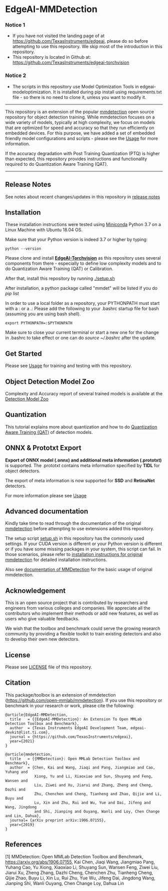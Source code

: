 # EdgeAI-MMDetection

### Notice 1
- If you have not visited the landing page of at https://github.com/TexasInstruments/edgeai, please do so before attempting to use this repository. We skip most of the introduction in this repository.
- This repository is located in Github at: https://github.com/TexasInstruments/edgeai-torchvision

### Notice 2
- The scripts in this repository use Model Optimization Tools in edgeai-modeloptimization. It is installed during pip install using requirements.txt file - so there is no need to clone it, unless you want to modify it.

<hr>

This repository is an extension of the popular [mmdetection](https://github.com/open-mmlab/mmdetection) open source repository for object detection training. While mmdetection focuses on a wide variety of models, typically at high complexity, we focus on models that are optimized for speed and accuracy so that they run efficiently on embedded devices. For this purpose, we have added a set of embedded friendly model configurations and scripts - please see the [Usage](./docs/det_usage.md) for more information.

If the accuracy degradation with Post Training Quantization (PTQ) is higher than expected, this repository provides instructions and functionality required to do Quantization Aware Training (QAT).

<hr>


## Release Notes
See notes about recent changes/updates in this repository in [release notes](./docs/det_release_notes.md)


## Installation
These installation instructions were tested using [Miniconda](https://docs.conda.io/en/latest/) Python 3.7 on a Linux Machine with Ubuntu 18.04 OS.

Make sure that your Python version is indeed 3.7 or higher by typing:<br>
```
python --version
```

Please clone and install [**EdgeAI-Torchvision**](https://github.com/TexasInstruments/edgeai-torchvision) as this repository uses several components from there - especially to define low complexity models and to do Quantization Aware Training (QAT) or Calibration.

After that, install this repository by running [./setup.sh](./setup.sh)

After installation, a python package called "mmdet" will be listed if you do *pip list*

In order to use a local folder as a repository, your PYTHONPATH must start with a : or a .: Please add the following to your .bashrc startup file for bash (assuming you are using bash shell). 
```
export PYTHONPATH=:$PYTHONPATH
```
Make sure to close your current terminal or start a new one for the change in .bashrc to take effect or one can do *source ~/.bashrc* after the update. 


## Get Started
Please see [Usage](./docs/det_usage.md) for training and testing with this repository.


## Object Detection Model Zoo
Complexity and Accuracy report of several trained models is available at the [Detection Model Zoo](./docs/det_modelzoo.md) 


## Quantization
This tutorial explains more about quantization and how to do [Quantization Aware Training (QAT)](./docs/det_quantization.md) of detection models.


## ONNX & Prototxt Export
**Export of ONNX model (.onnx) and additional meta information (.prototxt)** is supported. The .prototxt contains meta information specified by **TIDL** for object detectors. 

The export of meta information is now supported for **SSD** and **RetinaNet** detectors.

For more information please see [Usage](./docs/det_usage.md)


## Advanced documentation
Kindly take time to read through the documentation of the original [mmdetection](README_mmdet.md) before attempting to use extensions added this repository.

The setup script [setup.sh](setup.sh) in this repository has the commonly used settings. If your CUDA version is different or your Python version is different or if you have some missing packages in your system, this script can fail. In those scenarios, please refer to [installation instructions for original mmdetection](./docs/get_started.md) for detailed installation instructions. 

Also see [documentation of MMDetection](./docs/index.rst) for the basic usage of original mmdetection. 

 
## Acknowledgement

This is an open source project that is contributed by researchers and engineers from various colleges and companies. We appreciate all the contributors who implement their methods or add new features, as well as users who give valuable feedbacks.

We wish that the toolbox and benchmark could serve the growing research community by providing a flexible toolkit to train existing detectors and also to develop their own new detectors.


## License

Please see [LICENSE](./LICENSE) file of this repository.


## Citation

This package/toolbox is an extension of mmdetection (https://github.com/open-mmlab/mmdetection). If you use this repository or benchmark in your research or work, please cite the following:

```
@article{EdgeAI-MMDetection,
  title   = {{EdgeAI-MMDetection}: An Extension To Open MMLab Detection Toolbox and Benchmark},
  author  = {Texas Instruments EdgeAI Development Team, edgeai-devkit@list.ti.com},
  journal = {https://github.com/TexasInstruments/edgeai},
  year={2021}
}
```
```
@article{mmdetection,
  title   = {{MMDetection}: Open MMLab Detection Toolbox and Benchmark},
  author  = {Chen, Kai and Wang, Jiaqi and Pang, Jiangmiao and Cao, Yuhang and
             Xiong, Yu and Li, Xiaoxiao and Sun, Shuyang and Feng, Wansen and
             Liu, Ziwei and Xu, Jiarui and Zhang, Zheng and Cheng, Dazhi and
             Zhu, Chenchen and Cheng, Tianheng and Zhao, Qijie and Li, Buyu and
             Lu, Xin and Zhu, Rui and Wu, Yue and Dai, Jifeng and Wang, Jingdong
             and Shi, Jianping and Ouyang, Wanli and Loy, Chen Change and Lin, Dahua},
  journal= {arXiv preprint arXiv:1906.07155},
  year={2019}
}
```


## References
[1] MMDetection: Open MMLab Detection Toolbox and Benchmark, https://arxiv.org/abs/1906.07155, Kai Chen, Jiaqi Wang, Jiangmiao Pang, Yuhang Cao, Yu Xiong, Xiaoxiao Li, Shuyang Sun, Wansen Feng, Ziwei Liu, Jiarui Xu, Zheng Zhang, Dazhi Cheng, Chenchen Zhu, Tianheng Cheng, Qijie Zhao, Buyu Li, Xin Lu, Rui Zhu, Yue Wu, Jifeng Dai, Jingdong Wang, Jianping Shi, Wanli Ouyang, Chen Change Loy, Dahua Lin